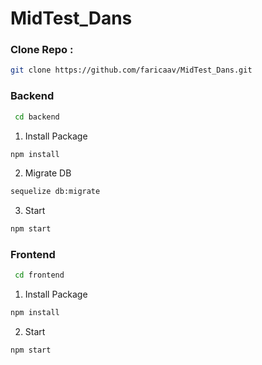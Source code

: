 # MidTest_Dans

### Clone Repo :
```sh
git clone https://github.com/faricaav/MidTest_Dans.git
```

### Backend
```sh
 cd backend
 ```
 1. Install Package
 ```sh
 npm install
 ```
 2. Migrate DB
 ```sh
 sequelize db:migrate
 ```
 3. Start
 ```sh
 npm start
 ```
 
### Frontend
```sh
 cd frontend
 ```
1. Install Package
 ```sh
 npm install
 ```
2. Start
 ```sh
 npm start
 ```
 
